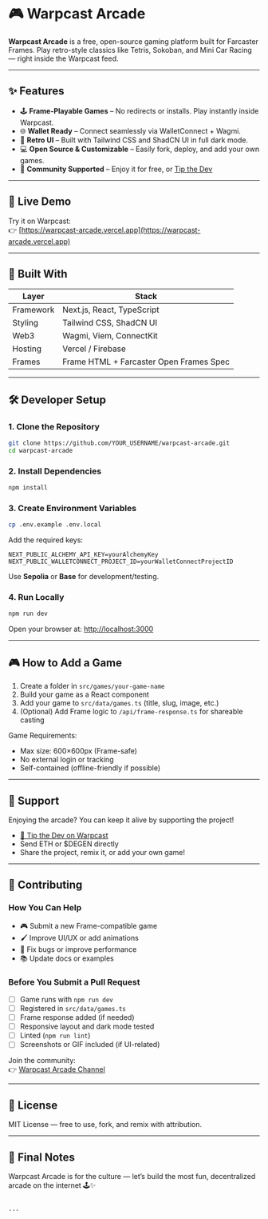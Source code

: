 
# 🎮 Warpcast Arcade

**Warpcast Arcade** is a free, open-source gaming platform built for Farcaster Frames. Play retro-style classics like Tetris, Sokoban, and Mini Car Racing — right inside the Warpcast feed.

---

## ✨ Features

- 🕹 **Frame-Playable Games** – No redirects or installs. Play instantly inside Warpcast.
- 🌐 **Wallet Ready** – Connect seamlessly via WalletConnect + Wagmi.
- 🎨 **Retro UI** – Built with Tailwind CSS and ShadCN UI in full dark mode.
- 💻 **Open Source & Customizable** – Easily fork, deploy, and add your own games.
- 💖 **Community Supported** – Enjoy it for free, or [Tip the Dev](#-support)

---

## 🚀 Live Demo

Try it on Warpcast:  
👉 [https://warpcast-arcade.vercel.app](https://warpcast-arcade.vercel.app)

---

## 🧱 Built With

| Layer      | Stack                                        |
|------------|----------------------------------------------|
| Framework  | Next.js, React, TypeScript                   |
| Styling    | Tailwind CSS, ShadCN UI                      |
| Web3       | Wagmi, Viem, ConnectKit                      |
| Hosting    | Vercel / Firebase                            |
| Frames     | Frame HTML + Farcaster Open Frames Spec      |

---

## 🛠 Developer Setup

### 1. Clone the Repository

```bash
git clone https://github.com/YOUR_USERNAME/warpcast-arcade.git
cd warpcast-arcade
```

### 2. Install Dependencies

```bash
npm install
```

### 3. Create Environment Variables

```bash
cp .env.example .env.local
```

Add the required keys:

```env
NEXT_PUBLIC_ALCHEMY_API_KEY=yourAlchemyKey
NEXT_PUBLIC_WALLETCONNECT_PROJECT_ID=yourWalletConnectProjectID
```

Use **Sepolia** or **Base** for development/testing.

### 4. Run Locally

```bash
npm run dev
```

Open your browser at: [http://localhost:3000](http://localhost:3000)

---

## 🎮 How to Add a Game

1. Create a folder in `src/games/your-game-name`
2. Build your game as a React component
3. Add your game to `src/data/games.ts` (title, slug, image, etc.)
4. (Optional) Add Frame logic to `/api/frame-response.ts` for shareable casting

Game Requirements:
- Max size: 600×600px (Frame-safe)
- No external login or tracking
- Self-contained (offline-friendly if possible)

---

## 💖 Support

Enjoying the arcade? You can keep it alive by supporting the project!

- [🫡 Tip the Dev on Warpcast](https://warpcast.com/~/channel/warpcast-arcade)
- Send ETH or $DEGEN directly
- Share the project, remix it, or add your own game!

---

## 🤝 Contributing

### How You Can Help

- 🎮 Submit a new Frame-compatible game
- 🖌 Improve UI/UX or add animations
- 🐛 Fix bugs or improve performance
- 📚 Update docs or examples

### Before You Submit a Pull Request

- [ ] Game runs with `npm run dev`
- [ ] Registered in `src/data/games.ts`
- [ ] Frame response added (if needed)
- [ ] Responsive layout and dark mode tested
- [ ] Linted (`npm run lint`)
- [ ] Screenshots or GIF included (if UI-related)

Join the community:  
👉 [Warpcast Arcade Channel](https://warpcast.com/~/channel/warpcast-arcade)

---

## 📄 License

MIT License — free to use, fork, and remix with attribution.

---



## 💬 Final Notes

Warpcast Arcade is for the culture — let’s build the most fun, decentralized arcade on the internet 🕹️✨
```

---

